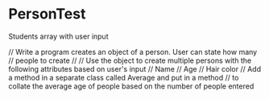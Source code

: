 # PersonTest
Students array with user input

// Write a program creates an object of a person. User can state how many
// people to create
//
// Use the object to create multiple persons with the following attributes based on user's input
// Name
// Age
// Hair color
// Add a method in a separate class called Average and put in a method
// to collate the average age of people based on the number of people entered
